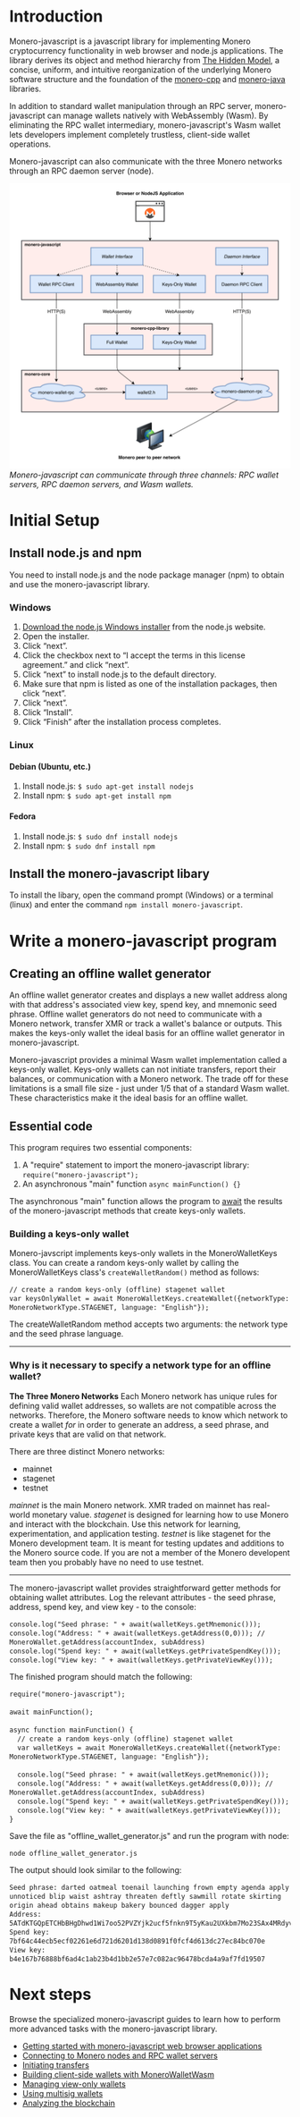 <!--
consistent capitalization (wallet vs Daemon consistent, WASM, RPC, monero-javascript)
-->

# Introduction
Monero-javascript is a javascript library for implementing Monero cryptocurrency functionality in web browser and node.js applications. The library derives its object and method hierarchy from [The Hidden Model](https://moneroecosystem.org/monero-java/monero-spec.pdf), a concise, uniform, and intuitive reorganization of the underlying Monero software structure and the foundation of the [monero-cpp](https://github.com/woodser/monero-cpp-library) and [monero-java](https://monero-ecosystem/monero-java) libraries.

In addition to standard wallet manipulation through an RPC server, monero-javascript can manage wallets natively with WebAssembly (Wasm). By eliminating the RPC wallet intermediary, monero-javascript's Wasm wallet lets developers implement completely trustless, client-side wallet operations.

Monero-javascript can also communicate with the three Monero networks through an RPC daemon server (node).

![Monero-javascript hierarchy](img/paste.png?raw=true)*Monero-javascript can communicate through three channels: RPC wallet servers, RPC daemon servers, and Wasm wallets.*  

# Initial Setup

## Install node.js and npm
You need to install node.js and the node package manager (npm) to obtain and use the monero-javascript library. 

### Windows
1. [Download the node.js Windows installer](https://nodejs.org/en/download/) from the node.js website.
2. Open the installer.
3. Click “next”.
4. Click the checkbox next to “I accept the terms in this license agreement.” and click “next”.
5. Click “next” to install node.js to the default directory.
6. Make sure that npm is listed as one of the installation packages, then click “next”.
7. Click “next”.
8. Click “Install”.
9. Click “Finish” after the installation process completes.

### Linux
  #### Debian (Ubuntu, etc.)
  1. Install node.js:
    `$ sudo apt-get install nodejs`
  2. Install npm:
    `$ sudo apt-get install npm`
  #### Fedora
  1. Install node.js:
    `$ sudo dnf install nodejs`
  2. Install npm:
    `$ sudo dnf install npm`

## Install the monero-javascript libary

To install the libary, open the command prompt (Windows) or a terminal (linux) and enter the command `npm install monero-javascript`.

# Write a monero-javascript program
## Creating an offline wallet generator

An offline wallet generator creates and displays a new wallet address along with that address's associated view key, spend key, and mnemonic seed phrase. Offline wallet generators do not need to communicate with a Monero network, transfer XMR or track a wallet's balance or outputs. This makes the keys-only wallet the ideal basis for an offline wallet generator in monero-javascript.

Monero-javascript provides a minimal Wasm wallet implementation called a keys-only wallet. Keys-only wallets can not initiate transfers, report their balances, or communication with a Monero network. The trade off for these limitations is a small file size - just under 1/5 that of a standard Wasm wallet. These characteristics make it the ideal basis for an offline wallet.

## Essential code

This program requires two essential components:
1. A "require" statement to import the monero-javascript library:
```require("monero-javascript");```
2. An asynchronous "main" function
```async mainFunction() {}```

The asynchronous "main" function allows the program to <u>await</u> the results of the monero-javascript methods that create keys-only wallets.

### Building a keys-only wallet

Monero-javscript implements keys-only wallets in the MoneroWalletKeys class. You can create a random keys-only wallet by calling the MoneroWalletKeys class's `createWalletRandom()` method as follows:
```
// create a random keys-only (offline) stagenet wallet
var keysOnlyWallet = await MoneroWalletKeys.createWallet({networkType: MoneroNetworkType.STAGENET, language: "English"});
```

The createWalletRandom method accepts two arguments: the network type and the seed phrase language. 

---
### Why is it necessary to specify a network type for an offline wallet?

**The Three Monero Networks**
Each Monero network has unique rules for defining valid wallet addresses, so wallets are not compatible across the networks. Therefore, the Monero software needs to know which network to create a wallet _for_ in order to generate an address, a seed phrase, and private keys that are valid on that network.

There are three distinct Monero networks:
* mainnet
* stagenet
* testnet

*mainnet* is the main Monero network. XMR traded on mainnet has real-world monetary value.
*stagenet* is designed for learning how to use Monero and interact with the blockchain. Use this network for learning, experimentation, and application testing.
*testnet* is like stagenet for the Monero development team. It is meant for testing updates and additions to the Monero source code. If you are not a member of the Monero developent team then you probably have no need to use testnet.

---

The monero-javascript wallet provides straightforward getter methods for obtaining wallet attributes. Log the relevant attributes - the seed phrase, address, spend key, and view key - to the console:

```
console.log("Seed phrase: " + await(walletKeys.getMnemonic()));
console.log("Address: " + await(walletKeys.getAddress(0,0))); // MoneroWallet.getAddress(accountIndex, subAddress)
console.log("Spend key: " + await(walletKeys.getPrivateSpendKey()));
console.log("View key: " + await(walletKeys.getPrivateViewKey()));
```

The finished program should match the following:

```
require("monero-javascript");

await mainFunction();

async function mainFunction() {
  // create a random keys-only (offline) stagenet wallet
  var walletKeys = await MoneroWalletKeys.createWallet({networkType: MoneroNetworkType.STAGENET, language: "English"});
  
  console.log("Seed phrase: " + await(walletKeys.getMnemonic()));
  console.log("Address: " + await(walletKeys.getAddress(0,0))); // MoneroWallet.getAddress(accountIndex, subAddress)
  console.log("Spend key: " + await(walletKeys.getPrivateSpendKey()));
  console.log("View key: " + await(walletKeys.getPrivateViewKey()));
}
```
Save the file as "offline_wallet_generator.js" and run the program with node:

```
node offline_wallet_generator.js
```

The output should look similar to the following:
```
Seed phrase: darted oatmeal toenail launching frown empty agenda apply unnoticed blip waist ashtray threaten deftly sawmill rotate skirting origin ahead obtains makeup bakery bounced dagger apply
Address: 5ATdKTGQpETCHbBHgDhwd1Wi7oo52PVZYjk2ucf5fnkn9T5yKau2UXkbm7Mo23SAx4MRdyvAaVq75LY9EjSPQnorCGebFqg
Spend key: 7bf64c44ecb5ecf02261e6d721d6201d138d0891f0fcf4d613dc27ec84bc070e
View key: b4e167b76888bf6ad4c1ab23b4d1bb2e57e7c082ac96478bcda4a9af7fd19507
```

# Next steps

Browse the specialized monero-javascript guides to learn how to perform more advanced tasks with the monero-javascript library.
* [Getting started with monero-javascript web browser applications](dummy_link)
* [Connecting to Monero nodes and RPC wallet servers](dummy_link)
* [Initiating transfers](dummy_link)
* [Building client-side wallets with MoneroWalletWasm](dummy_link)
* [Managing view-only wallets](dummy_link)
* [Using multisig wallets](dummy_link)
* [Analyzing the blockchain](dummy_link)
